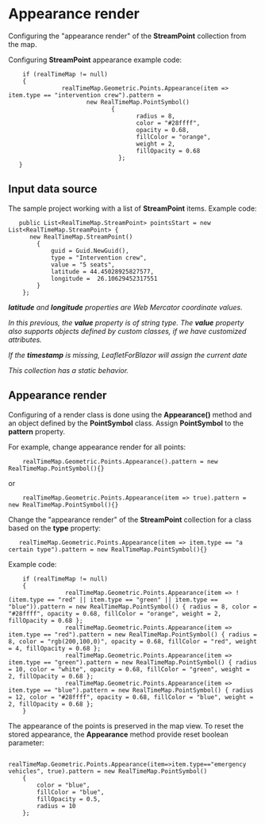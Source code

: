 # Appearance render

Configuring the "appearance render" of the **StreamPoint** collection from the map.

Configuring **StreamPoint** appearance example code:

        if (realTimeMap != null)
        {
                   realTimeMap.Geometric.Points.Appearance(item => item.type == "intervention crew").pattern = 
                          new RealTimeMap.PointSymbol() 
                                 { 
                                        radius = 8, 
                                        color = "#28ffff", 
                                        opacity = 0.68, 
                                        fillColor = "orange", 
                                        weight = 2, 
                                        fillOpacity = 0.68 
                                   };
       }

## Input data source

The sample project working with a list of **StreamPoint** items. Example code:

       public List<RealTimeMap.StreamPoint> pointsStart = new List<RealTimeMap.StreamPoint> {
          new RealTimeMap.StreamPoint()
            {
                guid = Guid.NewGuid(),
                type = "Intervention crew",
                value = "5 seats",
                latitude = 44.45028925827577,
                longitude =  26.10629452317551
            }
        };

_**latitude** and **longitude** properties are Web Mercator coordinate values._

_In this previous, the **value** property is of string type. The **value** property also supports objects defined by custom classes, if we have customized attributes._

_If the **timestamp** is missing, LeafletForBlazor will assign the current date_

_This collection has a static behavior._


## Appearance render

Configuring of a render class is done using the **Appearance()** method and an object defined by the **PointSymbol** class. Assign **PointSymbol** to the **pattern** property.

For example, change appearance render for all points:

        realTimeMap.Geometric.Points.Appearance().pattern = new RealTimeMap.PointSymbol(){}

or

        realTimeMap.Geometric.Points.Appearance(item => true).pattern = new RealTimeMap.PointSymbol(){}

Change the "appearance render" of the **StreamPoint** collection for a class based on the **type** property:

       realTimeMap.Geometric.Points.Appearance(item => item.type == "a certain type").pattern = new RealTimeMap.PointSymbol(){}

Example code:

        if (realTimeMap != null)
        {
                    realTimeMap.Geometric.Points.Appearance(item => !(item.type == "red" || item.type == "green" || item.type == "blue")).pattern = new RealTimeMap.PointSymbol() { radius = 8, color = "#28ffff", opacity = 0.68, fillColor = "orange", weight = 2, fillOpacity = 0.68 };
                    realTimeMap.Geometric.Points.Appearance(item => item.type == "red").pattern = new RealTimeMap.PointSymbol() { radius = 8, color = "rgb(200,100,0)", opacity = 0.68, fillColor = "red", weight = 4, fillOpacity = 0.68 };
                    realTimeMap.Geometric.Points.Appearance(item => item.type == "green").pattern = new RealTimeMap.PointSymbol() { radius = 10, color = "white", opacity = 0.68, fillColor = "green", weight = 2, fillOpacity = 0.68 };
                    realTimeMap.Geometric.Points.Appearance(item => item.type == "blue").pattern = new RealTimeMap.PointSymbol() { radius = 12, color = "#28ffff", opacity = 0.68, fillColor = "blue", weight = 2, fillOpacity = 0.68 };
        }

The appearance of the points is preserved in the map view. To reset the stored appearance, the **Appearance** method provide reset boolean parameter:

        realTimeMap.Geometric.Points.Appearance(item=>item.type=="emergency vehicles", true).pattern = new RealTimeMap.PointSymbol()
        {
            color = "blue",
            fillColor = "blue",
            fillOpacity = 0.5,
            radius = 10
        };
